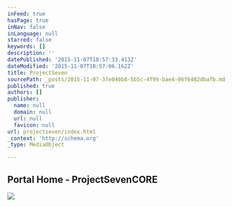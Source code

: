 ```yaml
---
inFeed: true
hasPage: true
inNav: false
inLanguage: null
starred: false
keywords: []
description: ''
datePublished: '2015-11-07T18:57:33.413Z'
dateModified: '2015-11-07T18:57:06.162Z'
title: ProjectSeven
sourcePath: _posts/2015-11-07-3fe040b8-5b5c-4f99-bae4-06f6482dbafb.md
published: true
authors: []
publisher:
  name: null
  domain: null
  url: null
  favicon: null
url: projectseven/index.html
_context: 'http://schema.org'
_type: MediaObject

---
```

<article style=""><h1>Portal Home - ProjectSevenCORE</h1><p></p><img src="http://projectseven.us/templates/sixsix/img/logo.png" /></article>